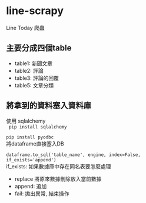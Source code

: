 # line-scrapy 
Line Today 爬蟲
## 主要分成四個table
* table1: 新聞文章
* table2: 評論
* table3: 評論的回覆
* table5: 文章分類
## 將拿到的資料塞入資料庫
使用 sqlalchemy</br>
<code> pip install sqlalchemy</code></br>
<code> pip install pyodbc</code></br>
將dataframe直接塞入DB</br>
<code> dataframe.to_sql('table_name', engine, index=False, if_exists='append')</code></br>
if_exists: 如果數據庫中存在同名表要怎麼處理
* replace 將原來數據刪除放入當前數據
* append: 追加
* fail: 拋出異常, 結束操作
